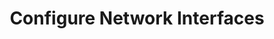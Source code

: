 ---
sidebar_position: 1
title: "Configure Network Interfaces"
sidebar_label: "Configure Network Interfaces"
description: "Set up network interfaces in Alpine Linux - configure eth0, manage interface settings, set up network cards, and control interface behavior."
keywords:
  - "alpine network interfaces"
  - "interface configuration"
  - "eth0 setup"
  - "network cards"
  - "interface management"
tags:
  - alpine
  - network-interfaces
  - interface-configuration
  - network-setup
  - networking
slug: /linux/alpine/network/network-configuration/configure-network-interfaces
---